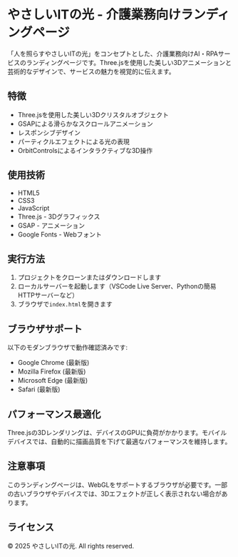 # やさしいITの光 - 介護業務向けランディングページ

「人を照らすやさしいITの光」をコンセプトとした、介護業務向けAI・RPAサービスのランディングページです。Three.jsを使用した美しい3Dアニメーションと芸術的なデザインで、サービスの魅力を視覚的に伝えます。

## 特徴

- Three.jsを使用した美しい3Dクリスタルオブジェクト
- GSAPによる滑らかなスクロールアニメーション
- レスポンシブデザイン
- パーティクルエフェクトによる光の表現
- OrbitControlsによるインタラクティブな3D操作

## 使用技術

- HTML5
- CSS3
- JavaScript
- Three.js - 3Dグラフィックス
- GSAP - アニメーション
- Google Fonts - Webフォント

## 実行方法

1. プロジェクトをクローンまたはダウンロードします
2. ローカルサーバーを起動します（VSCode Live Server、Pythonの簡易HTTPサーバーなど）
3. ブラウザで`index.html`を開きます

## ブラウザサポート

以下のモダンブラウザで動作確認済みです:

- Google Chrome (最新版)
- Mozilla Firefox (最新版)
- Microsoft Edge (最新版)
- Safari (最新版)

## パフォーマンス最適化

Three.jsの3Dレンダリングは、デバイスのGPUに負荷がかかります。モバイルデバイスでは、自動的に描画品質を下げて最適なパフォーマンスを維持します。

## 注意事項

このランディングページは、WebGLをサポートするブラウザが必要です。一部の古いブラウザやデバイスでは、3Dエフェクトが正しく表示されない場合があります。

## ライセンス

© 2025 やさしいITの光. All rights reserved.
